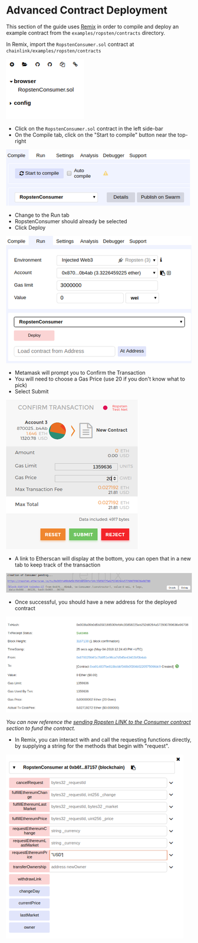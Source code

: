 # Advanced Contract Deployment

This section of the guide uses [Remix](https://remix.ethereum.org) in order to compile and deploy an example contract from the `examples/ropsten/contracts` directory.

In Remix, import the `RopstenConsumer.sol` contract at `chainlink/examples/ropsten/contracts`

![contracts](./images/12-29-32.png)

- Click on the `RopstenConsumer.sol` contract in the left side-bar
- On the Compile tab, click on the "Start to compile" button near the top-right

![compile](./images/12-36-11.png)

- Change to the Run tab
- RopstenConsumer should already be selected
- Click Deploy

![deploy1](./images/12-37-18.png)

- Metamask will prompt you to Confirm the Transaction
- You will need to choose a Gas Price (use 20 if you don't know what to pick)
- Select Submit

![deploy contracts](./images/07-24-30.png)

- A link to Etherscan will display at the bottom, you can open that in a new tab to keep track of the transaction

![confirm contract deploy](./images/07-25-22.png)

- Once successful, you should have a new address for the deployed contract

![contract deploy successful](./images/07-25-49.png)

*You can now reference the [sending Ropsten LINK to the Consumer contract](./README.md#send-ropsten-link-to-the-consumer-contract) section to fund the contract.*

- In Remix, you can interact with and call the requesting functions directly, by supplying a string for the methods that begin with "request".

![contract functions](./images/12-50-55.png)